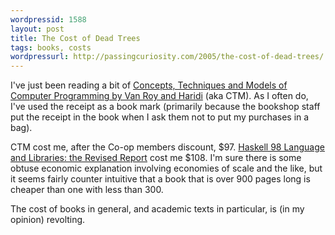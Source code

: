 ```yaml
---
wordpressid: 1588
layout: post
title: The Cost of Dead Trees
tags: books, costs
wordpressurl: http://passingcuriosity.com/2005/the-cost-of-dead-trees/
---
```


I've just been reading a bit of [Concepts, Techniques and Models of Computer
Programming by Van Roy and Haridi][1] (aka CTM). As I often do, I've used the
receipt as a book mark (primarily because the bookshop staff put the receipt in
the book when I ask them not to put my purchases in a bag).

CTM cost me, after the Co-op members discount, $97. [Haskell 98 Language and
Libraries: the Revised Report][2] cost me $108. I'm sure there is some obtuse
economic explanation involving economies of scale and the like, but it seems
fairly counter intuitive that a book that is over 900 pages long is cheaper
than one with less than 300.

The cost of books in general, and academic texts in particular, is (in my
opinion) revolting.

[1]: http://www.amazon.com/dp/0262220695/
[2]: http://www.amazon.com/dp/0521826144/
